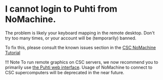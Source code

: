# I cannot login to Puhti from NoMachine.

The problem is likely your keyboard mapping in the remote desktop. Don't try too many times, or your account will be (temporarily) banned.

To fix this, please consult the known issues section in the [CSC NoMachine Tutorial](../tutorials/nomachine-usage.md)

!!! Note
    To run remote graphics on CSC servers, we now recommend you to primarily use [the Puhti web interface](../../computing/webinterface/index.md). Usage of NoMachine to connect to CSC supercomputers will be deprecated in the near future.
